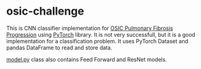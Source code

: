 # osic-challenge

This is CNN classifier implementation for [OSIC Pulmonary Fibrosis Progression](https://www.kaggle.com/c/osic-pulmonary-fibrosis-progression) using [PyTorch](https://pytorch.org/) library. It is not very successfull, but it is a good implementation for a classification problem. It uses PyTorch Dataset and pandas DataFrame to read and store data.

[model.py](./model.py) class also contains Feed Forward and ResNet models.